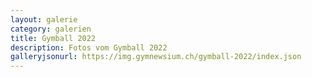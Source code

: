 ```yaml
---
layout: galerie
category: galerien
title: Gymball 2022
description: Fotos vom Gymball 2022
galleryjsonurl: https://img.gymnewsium.ch/gymball-2022/index.json
---
```

